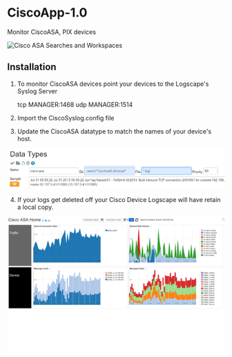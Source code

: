 # CiscoApp-1.0 

Monitor CiscoASA, PIX devices 


 ![Cisco ASA Searches and Workspaces](http://www.google.com) 


## Installation


1. To monitor CiscoASA devices point your devices to the Logscape's Syslog Server

	tcp MANAGER:1468
	udp MANAGER:1514

2. Import the CiscoSyslog.config file


3.  Update the CiscoASA datatype to match the names of your device's host. 

![](docs/images/datatype.png) 
	

4.  If your logs get deleted off your Cisco Device Logscape will have retain a local copy.



![](docs/images/apphome.png)


